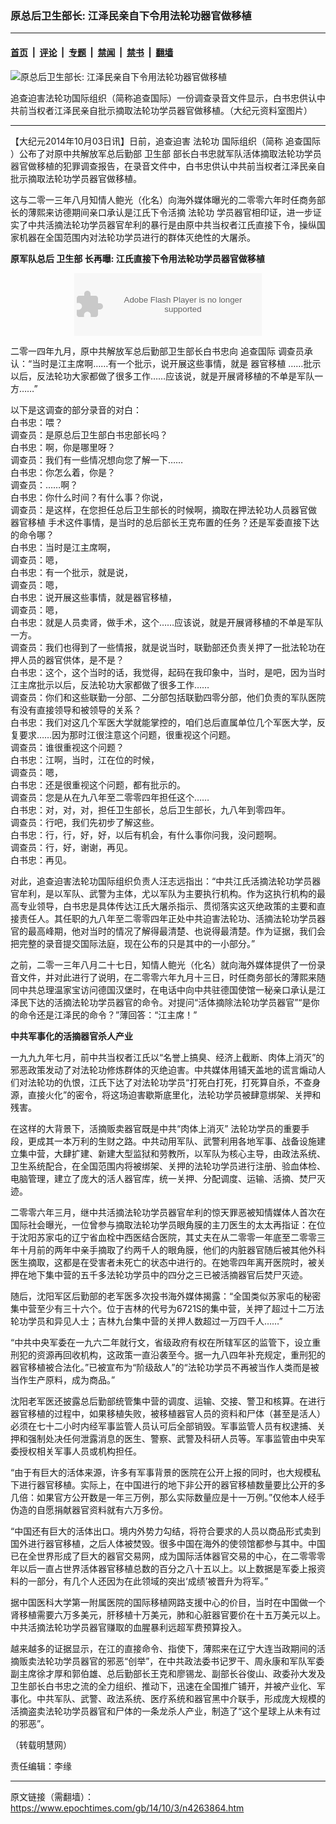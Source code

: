 ### 原总后卫生部长: 江泽民亲自下令用法轮功器官做移植

---

#### [首页](../../../..?n4263864) &nbsp;|&nbsp; [评论](../../../../../epoch-comment?n4263864) &nbsp;|&nbsp; [专题](../../../../../epoch-special?n4263864) &nbsp;|&nbsp; [禁闻](../../../../../epoch-news?n4263864) &nbsp;|&nbsp; [禁书](../../../../../books?n4263864) &nbsp;|&nbsp; [翻墙](https://github.com/gfw-breaker/nogfw/blob/master/README.md?n4263864)


<div><img alt="原总后卫生部长: 江泽民亲自下令用法轮功器官做移植" class="attachment-djy_600_400 size-djy_600_400 wp-post-image" src="https://i.epochtimes.com/assets/uploads/2014/10/1410031146432003-565x400.jpg"/>
<div class="caption">
 <p>
  追查迫害法轮功国际组织（简称追查国际）一份调查录音文件显示，白书忠供认中共前当权者江泽民亲自批示摘取法轮功学员器官做移植。（大纪元资料室图片）
 </p>
</div></div><hr/><div class="post_content" id="artbody" itemprop="articleBody">
 <!-- article content begin -->
 <p>
  【大纪元2014年10月03日讯】日前，追查迫害
  <ok href="https://www.epochtimes.com/gb/tag/%E6%B3%95%E8%BD%AE%E5%8A%9F.html">
   法轮功
  </ok>
  国际组织（简称
  <ok href="https://www.epochtimes.com/gb/tag/%E8%BF%BD%E6%9F%A5%E5%9B%BD%E9%99%85.html">
   追查国际
  </ok>
  ）公布了对原中共解放军总后勤部
  <ok href="https://www.epochtimes.com/gb/tag/%E5%8D%AB%E7%94%9F%E9%83%A8.html">
   卫生部
  </ok>
  部长白书忠就军队活体摘取法轮功学员器官做移植的犯罪调查报告，在录音文件中，白书忠供认中共前当权者江泽民亲自批示摘取法轮功学员器官做移植。
 </p>
 <p>
  这与二零一三年八月知情人鲍光（化名）向海外媒体曝光的二零零六年时任商务部长的薄熙来访德期间亲口承认是江氏下令活摘
  <ok href="https://www.epochtimes.com/gb/tag/%E6%B3%95%E8%BD%AE%E5%8A%9F.html">
   法轮功
  </ok>
  学员器官相印证，进一步证实了中共活摘法轮功学员器官牟利的暴行是由原中共当权者江氏直接下令，操纵国家机器在全国范围内对法轮功学员进行的群体灭绝性的大屠杀。
 </p>
 <p>
  <b>
   原军队总后
   <ok href="https://www.epochtimes.com/gb/tag/%E5%8D%AB%E7%94%9F%E9%83%A8.html">
    卫生部
   </ok>
   长再曝: 江氏直接下令用法轮功学员器官做移植
  </b>
 </p>
 <p>
  <center>
   <embed bgcolor="#FFFFFF" flashvars="file=http://www.youmaker.com/video/v/nu/de610de7b4a348199f9e2cb6deace604090.xml&amp;linkfromdisplay=false&amp;showdigits=true&amp;autostart=true&amp;repeat=true&amp;showfsbutton=false&amp;showeq=true" height="100" pluginspage="http://www.macromedia.com/go/getflashplayer" src="http://www.youmaker.com/m.swf" type="application/x-shockwave-flash" width="300"/>
  </center>
 </p>
 <p>
  二零一四年九月，原中共解放军总后勤部卫生部长白书忠向
  <ok href="https://www.epochtimes.com/gb/tag/%E8%BF%BD%E6%9F%A5%E5%9B%BD%E9%99%85.html">
   追查国际
  </ok>
  调查员承认：“当时是江主席啊……有一个批示，说开展这些事情，就是
  <ok href="https://www.epochtimes.com/gb/tag/%E5%99%A8%E5%AE%98%E7%A7%BB%E6%A4%8D.html">
   器官移植
  </ok>
  ……批示以后，反法轮功大家都做了很多工作……应该说，就是开展肾移植的不单是军队一方……”
 </p>
 <p>
  以下是这调查的部分录音的对白：
  <br/>
  白书忠：喂？
  <br/>
  调查员：是原总后卫生部白书忠部长吗？
  <br/>
  白书忠：啊，你是哪里呀？
  <br/>
  调查员：我们有一些情况想向您了解一下……
  <br/>
  白书忠：你怎么着，你是？
  <br/>
  调查员：……啊？
  <br/>
  白书忠：你什么时间？有什么事？你说，
  <br/>
  调查员：是这样，在您担任总后卫生部长的时候啊，摘取在押法轮功人员器官做
  <ok href="https://www.epochtimes.com/gb/tag/%E5%99%A8%E5%AE%98%E7%A7%BB%E6%A4%8D.html">
   器官移植
  </ok>
  手术这件事情，是当时的总后部长王克布置的任务？还是军委直接下达的命令哪？
  <br/>
  白书忠：当时是江主席啊，
  <br/>
  调查员：嗯，
  <br/>
  白书忠：有一个批示，就是说，
  <br/>
  调查员：嗯，
  <br/>
  白书忠：说开展这些事情，就是器官移植，
  <br/>
  调查员：嗯，
  <br/>
  白书忠：就是人员卖肾，做手术，这个……应该说，就是开展肾移植的不单是军队一方。
  <br/>
  调查员：我们也得到了一些情报，就是说当时，联勤部还负责关押了一批法轮功在押人员的器官供体，是不是？
  <br/>
  白书忠：这个，这个当时的话，我觉得，起码在我印象中，当时，是吧，因为当时江主席批示以后，反法轮功大家都做了很多工作……
  <br/>
  调查员：你们和这些联勤一分部、二分部包括联勤四零分部，他们负责的军队医院有没有直接领导和被领导的关系？
  <br/>
  白书忠：我们对这几个军医大学就能掌控的，咱们总后直属单位几个军医大学，反复要求……因为那时江很注意这个问题，很重视这个问题。
  <br/>
  调查员：谁很重视这个问题？
  <br/>
  白书忠：江啊，当时，江在位的时候，
  <br/>
  调查员：嗯，
  <br/>
  白书忠：还是很重视这个问题，都有批示的。
  <br/>
  调查员：您是从在九八年至二零零四年担任这个……
  <br/>
  白书忠：对，对，对，担任卫生部长，总后卫生部长，九八年到零四年。
  <br/>
  调查员：行吧，我们先初步了解这些。
  <br/>
  白书忠：行，行，好，好，以后有机会，有什么事你问我，没问题啊。
  <br/>
  调查员：行，好，谢谢，再见。
  <br/>
  白书忠：再见。
 </p>
 <p>
  对此，追查迫害法轮功国际组织负责人汪志远指出：“中共江氏活摘法轮功学员器官牟利，是以军队、武警为主体，尤以军队为主要执行机构。作为这执行机构的最高专业领导，白书忠是具体传达江氏大屠杀指示、贯彻落实这灭绝政策的主要和直接责任人。其任职的九八年至二零零四年正处中共迫害法轮功、活摘法轮功学员器官的最高峰期，他对当时的情况了解得最清楚、也说得最清楚。作为证据，我们会把完整的录音提交国际法庭，现在公布的只是其中的一小部分。”
 </p>
 <p>
  之前，二零一三年八月二十七日，知情人鲍光（化名）就向海外媒体提供了一份录音文件，并对此进行了说明，在二零零六年九月十三日，时任商务部长的薄熙来随同中共总理温家宝访问德国汉堡时，在电话中向中共驻德国使馆一秘亲口承认是江泽民下达的活摘法轮功学员器官的命令。对提问“活体摘除法轮功学员器官”“是你的命令还是江泽民的命令？”薄回答：“江主席！”
 </p>
 <p>
  <b>
   中共军事化的活摘器官杀人产业
  </b>
 </p>
 <p>
  一九九九年七月，前中共当权者江氏以“名誉上搞臭、经济上截断、肉体上消灭”的邪恶政策发动了对法轮功修炼群体的灭绝迫害。中共媒体用铺天盖地的谎言煽动人们对法轮功的仇恨，江氏下达了对法轮功学员“打死白打死，打死算自杀，不查身源，直接火化”的密令，将这场迫害歇斯底里化，法轮功学员被肆意绑架、关押和残害。
 </p>
 <p>
  在这样的大背景下，活摘贩卖器官既是中共“肉体上消灭” 法轮功学员的重要手段，更成其一本万利的生财之路。中共动用军队、武警利用各地军事、战备设施建立集中营，大肆扩建、新建大型监狱和劳教所，以军队为核心主导，由政法系统、卫生系统配合，在全国范围内将被绑架、关押的法轮功学员进行注册、验血体检、电脑管理，建立了庞大的活人器官库，统一关押、分配调度、运输、活摘、焚尸灭迹。
 </p>
 <p>
  二零零六年三月，继中共活摘法轮功学员器官牟利的惊天罪恶被知情媒体人首次在国际社会曝光，一位曾参与摘取法轮功学员眼角膜的主刀医生的太太再指证：在位于沈阳苏家屯的辽宁省血栓中西医结合医院，其丈夫在从二零零一年底至二零零三年十月前的两年中亲手摘取了约两千人的眼角膜，他们的内脏器官随后被其他外科医生摘取，这都是在受害者未死亡的状态中进行的。在她零四年离开医院时，被关押在地下集中营的五千多法轮功学员中的四分之三已被活摘器官后焚尸灭迹。
 </p>
 <p>
  随后，沈阳军区后勤部的老军医多次投书海外媒体揭露：“全国类似苏家屯的秘密集中营至少有三十六个。位于吉林的代号为6721S的集中营，关押了超过十二万法轮功学员和异见人士；吉林九台集中营的关押人数超过一万四千人……”
 </p>
 <p>
  “中共中央军委在一九六二年就行文，省级政府有权在所辖军区的监管下，设立重刑犯的资源再回收机构，这政策一直沿袭至今。据一九八四年补充规定，重刑犯的器官移植被合法化。”已被宣布为“阶级敌人”的“法轮功学员不再被当作人类而是被当作生产原料，成为商品。”
 </p>
 <p>
  沈阳老军医还披露总后勤部统管集中营的调度、运输、交接、警卫和核算。在进行器官移植的过程中，如果移植失败，被移植器官人员的资料和尸体（甚至是活人）必须在七十二小时内经军事监管人员认可后全部销毁。军事监管人员有权逮捕、关押和强制处决任何泄露消息的医生、警察、武警及科研人员等。军事监管由中央军委授权相关军事人员或机构担任。
 </p>
 <p>
  “由于有巨大的活体来源，许多有军事背景的医院在公开上报的同时，也大规模私下进行器官移植。实际上，在中国进行的地下非公开的器官移植数量要比公开的多几倍：如果官方公开数是一年三万例，那么实际数量应是十一万例。”仅他本人经手伪造的自愿捐献器官资料就有六万多份。
 </p>
 <p>
  “中国还有巨大的活体出口。境内外势力勾结，将符合要求的人员以商品形式卖到国外进行器官移植，之后人体被焚毁。很多中国在海外的使领馆都参与其中。中国已在全世界形成了巨大的器官交易网，成为国际活体器官交易的中心，在二零零零年以后一直占世界活体器官移植总数的百分之八十五以上。以上数据是军委上报资料的一部分，有几个人还因为在此领域的突出‘成绩’被晋升为将军。”
 </p>
 <p>
  据中国医科大学第一附属医院的国际移植网路支援中心的价目，当时在中国做一个肾移植需要六万多美元，肝移植十万美元，肺和心脏器官要价在十五万美元以上。中共活摘法轮功学员器官赚取的血腥暴利远超军费预算投入。
 </p>
 <p>
  越来越多的证据显示，在江的直接命令、指使下，薄熙来在辽宁大连当政期间的活摘贩卖法轮功学员器官的邪恶“创举”，在中共政法委书记罗干、周永康和军队军委副主席徐才厚和郭伯雄、总后勤部长王克和廖锡龙、副部长谷俊山、政委孙大发及卫生部长白书忠之流的全力组织、推动下，迅速在全国推广铺开，并被产业化、军事化。中共军队、武警、政法系统、医疗系统和器官黑中介联手，形成庞大规模的活摘盗卖法轮功学员器官和尸体的一条龙杀人产业，制造了“这个星球上从未有过的邪恶”。
 </p>
 <p>
  （转载明慧网）
 </p>
 <p>
  责任编辑：李缘
 </p>
 <!-- article content end -->
 <div id="below_article_ad">
 </div>
</div>


---

原文链接（需翻墙）：https://www.epochtimes.com/gb/14/10/3/n4263864.htm
